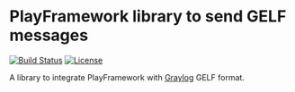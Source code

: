 # PlayFramework library to send GELF messages

[![Build Status](https://travis-ci.com/nitrotm/play-gelf.svg?branch=master)](https://travis-ci.com/nitrotm/play-gelf)
[![License](https://img.shields.io/github/license/nitrotm/graylog-plugin-influxdb)](https://www.apache.org/licenses/LICENSE-2.0.txt)

A library to integrate PlayFramework with [Graylog](https://www.graylog.org) GELF format.
